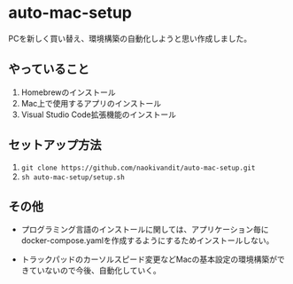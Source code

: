 # auto-mac-setup
PCを新しく買い替え、環境構築の自動化しようと思い作成しました。

## やっていること
1. Homebrewのインストール
2. Mac上で使用するアプリのインストール
3. Visual Studio Code拡張機能のインストール

## セットアップ方法
1. `git clone https://github.com/naokivandit/auto-mac-setup.git`
2. `sh auto-mac-setup/setup.sh`

## その他
- プログラミング言語のインストールに関しては、アプリケーション毎にdocker-compose.yamlを作成するようにするためインストールしない。

- トラックパッドのカーソルスピード変更などMacの基本設定の環境構築ができていないので今後、自動化していく。